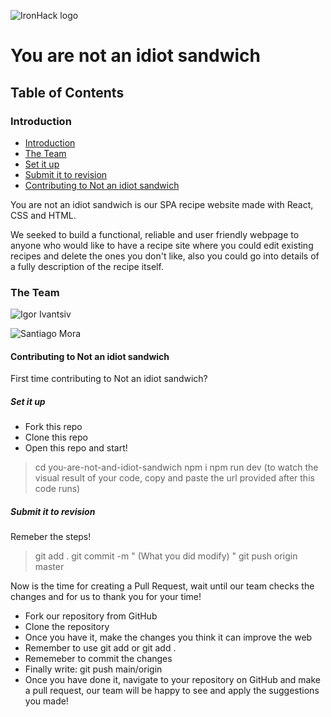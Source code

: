 
![IronHack logo](https://user-images.githubusercontent.com/23629340/40541063-a07a0a8a-601a-11e8-91b5-2f13e4e6b441.png)

# You are not an idiot sandwich

## Table of Contents

### Introduction

- [Introduction](#Introduction)
- [The Team](#the-team)
- [Set it up](#set-it-up)
- [Submit it to revision](#submit-it-to-revision)
- [Contributing to Not an idiot sandwich](#contributing-to-not-an-idiot-sandwich)

You are not an idiot sandwich is our SPA recipe website made with React, CSS and HTML.

We seeked to build a functional, reliable and user friendly webpage to anyone who would like to have a recipe site where you could edit existing recipes and delete the ones you don't like, also you could go into details of a fully description of the recipe itself.

### The Team

![Igor Ivantsiv](https://media.licdn.com/dms/image/C4D03AQE0LjJcFBbA9w/profile-displayphoto-shrink_800_800/0/1597045454391?e=1725494400&v=beta&t=omE_B4vQiVKVbc4BQ6-fW75oZW6ar6WycOAi3lUilGs)

![Santiago Mora](https://media.licdn.com/dms/image/D4D03AQGI9Ar-MFyllA/profile-displayphoto-shrink_800_800/0/1689816326993?e=1725494400&v=beta&t=xxTwYppOd_CYrqyv5WruQGbBVRBM1a76yf8mL-ebanY)



#### Contributing to Not an idiot sandwich

First time contributing to Not an idiot sandwich?

##### Set it up

- Fork this repo
- Clone this repo
- Open this repo and start!

> cd you-are-not-and-idiot-sandwich
> npm i
> npm run dev (to watch the visual result of your code, copy and paste the url provided after this code runs)


##### Submit it to revision

Remeber the steps!

> git add .
> git commit -m " (What you did modify) "
> git push origin master

Now is the time for creating a Pull Request, wait until our team checks the changes and for us to thank you for your time!

- Fork our repository from GitHub
- Clone the repository
- Once you have it, make the changes you think it can improve the web
- Remember to use git add <file name> or git add .
- Rememeber to commit the changes
- Finally write: git push main/origin
- Once you have done it, navigate to your repository on GitHub and make a pull request, our team will be happy to see and apply the suggestions you made!